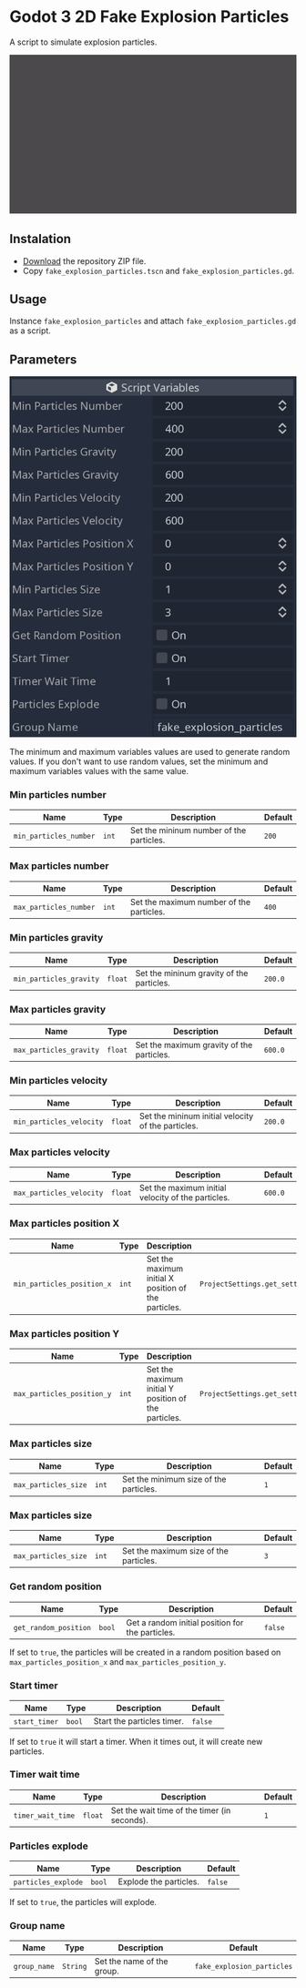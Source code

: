 # Godot 3 2D Fake Explosion Particles

A script to simulate explosion particles.

![Godot-3-2D-Fake-Explosion-Particles-GIF](examples/Godot-3-2D-Fake-Explosion-Particles.gif)

## Instalation

* [Download](https://github.com/hiulit/Godot-3-2D-Fake-Explosion-Particles/archive/master.zip) the repository ZIP file.
* Copy `fake_explosion_particles.tscn` and `fake_explosion_particles.gd`.

## Usage

Instance `fake_explosion_particles` and attach `fake_explosion_particles.gd` as a script.

## Parameters

![Godot-3-2D-Fake-Explosion-Particles-Parameters](examples/parameters.png)

The minimum and maximum variables values are used to generate random values. If you don't want to use random values, set the minimum and maximum variables values with the same value.

### Min particles number

| Name | Type | Description | Default |
| --- | --- | --- | --- |
| `min_particles_number` | `int` | Set the mininum number of the particles. | `200` |

### Max particles number

| Name | Type | Description | Default |
| --- | --- | --- | --- |
| `max_particles_number` | `int` | Set the maximum number of the particles. | `400` |

### Min particles gravity

| Name | Type | Description | Default |
| --- | --- | --- | --- |
| `min_particles_gravity` | `float` | Set the mininum gravity of the particles. | `200.0` |

### Max particles gravity

| Name | Type | Description | Default |
| --- | --- | --- | --- |
| `max_particles_gravity` | `float` | Set the maximum gravity of the particles. | `600.0` |

### Min particles velocity

| Name | Type | Description | Default |
| --- | --- | --- | --- |
| `min_particles_velocity` | `float` | Set the mininum initial velocity of the particles. | `200.0` |

### Max particles velocity

| Name | Type | Description | Default |
| --- | --- | --- | --- |
| `max_particles_velocity` | `float` | Set the maximum initial velocity of the particles. | `600.0` |

### Max particles position X

| Name | Type | Description | Default |
| --- | --- | --- | --- |
| `min_particles_position_x` | `int` | Set the maximum initial X position of the particles. | `ProjectSettings.get_setting("display/window/size/width"` |

### Max particles position Y

| Name | Type | Description | Default |
| --- | --- | --- | --- |
| `max_particles_position_y` | `int` | Set the maximum initial Y position of the particles. | `ProjectSettings.get_setting("display/window/size/height"` |

### Max particles size

| Name | Type | Description | Default |
| --- | --- | --- | --- |
| `max_particles_size` | `int` | Set the minimum size of the particles. | `1` |

### Max particles size

| Name | Type | Description | Default |
| --- | --- | --- | --- |
| `max_particles_size` | `int` | Set the maximum size of the particles. | `3` |

### Get random position

| Name | Type | Description | Default |
| --- | --- | --- | --- |
| `get_random_position` | `bool` | Get a random initial position for the particles. | `false` |

If set to `true`, the particles will be created in a random position based on `max_particles_position_x` and `max_particles_position_y`.

### Start timer

| Name | Type | Description | Default |
| --- | --- | --- | --- |
| `start_timer` | `bool` | Start the particles timer. | `false` |

If set to `true` it will start a timer. When it times out, it will create new particles.

### Timer wait time

| Name | Type | Description | Default |
| --- | --- | --- | --- |
| `timer_wait_time` | `float` | Set the wait time of the timer (in seconds). | `1` |

### Particles explode

| Name | Type | Description | Default |
| --- | --- | --- | --- |
| `particles_explode` | `bool` | Explode the particles. | `false` |

If set to `true`, the particles will explode.

### Group name

| Name | Type | Description | Default |
| --- | --- | --- | --- |
| `group_name` | `String` | Set the name of the group. | `fake_explosion_particles` |
